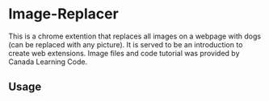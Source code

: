 # Image-Replacer

This is a chrome extention that replaces all images on a webpage with dogs (can be replaced with any picture). It is served to be an introduction to create web extensions. Image files and code tutorial was provided by Canada Learning Code.

## Usage

